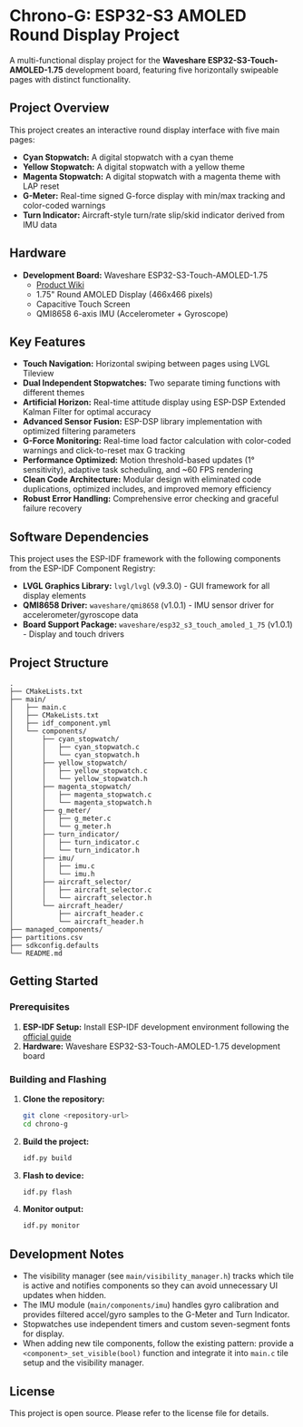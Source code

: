 # Chrono-G: ESP32-S3 AMOLED Round Display Project

A multi-functional display project for the **Waveshare ESP32-S3-Touch-AMOLED-1.75** development board, featuring five horizontally swipeable pages with distinct functionality.

## Project Overview

This project creates an interactive round display interface with five main pages:

- **Cyan Stopwatch:** A digital stopwatch with a cyan theme
- **Yellow Stopwatch:** A digital stopwatch with a yellow theme
- **Magenta Stopwatch:** A digital stopwatch with a magenta theme with LAP reset
- **G-Meter:** Real-time signed G-force display with min/max tracking and color-coded warnings
- **Turn Indicator:** Aircraft-style turn/rate slip/skid indicator derived from IMU data

## Hardware

- **Development Board:** Waveshare ESP32-S3-Touch-AMOLED-1.75
  - [Product Wiki](https://www.waveshare.com/wiki/ESP32-S3-Touch-AMOLED-1.75)
  - 1.75" Round AMOLED Display (466x466 pixels)
  - Capacitive Touch Screen
  - QMI8658 6-axis IMU (Accelerometer + Gyroscope)

## Key Features

- **Touch Navigation:** Horizontal swiping between pages using LVGL Tileview
- **Dual Independent Stopwatches:** Two separate timing functions with different themes
- **Artificial Horizon:** Real-time attitude display using ESP-DSP Extended Kalman Filter for optimal accuracy
- **Advanced Sensor Fusion:** ESP-DSP library implementation with optimized filtering parameters
- **G-Force Monitoring:** Real-time load factor calculation with color-coded warnings and click-to-reset max G tracking
- **Performance Optimized:** Motion threshold-based updates (1° sensitivity), adaptive task scheduling, and ~60 FPS rendering
- **Clean Code Architecture:** Modular design with eliminated code duplications, optimized includes, and improved memory efficiency
- **Robust Error Handling:** Comprehensive error checking and graceful failure recovery

## Software Dependencies

This project uses the ESP-IDF framework with the following components from the ESP-IDF Component Registry:

- **LVGL Graphics Library:** `lvgl/lvgl` (v9.3.0) - GUI framework for all display elements
- **QMI8658 Driver:** `waveshare/qmi8658` (v1.0.1) - IMU sensor driver for accelerometer/gyroscope data
- **Board Support Package:** `waveshare/esp32_s3_touch_amoled_1_75` (v1.0.1) - Display and touch drivers

## Project Structure

```
.
├── CMakeLists.txt
├── main/
│   ├── main.c
│   ├── CMakeLists.txt
│   ├── idf_component.yml
│   └── components/
│       ├── cyan_stopwatch/
│       │   ├── cyan_stopwatch.c
│       │   └── cyan_stopwatch.h
│       ├── yellow_stopwatch/
│       │   ├── yellow_stopwatch.c
│       │   └── yellow_stopwatch.h
│       ├── magenta_stopwatch/
│       │   ├── magenta_stopwatch.c
│       │   └── magenta_stopwatch.h
│       ├── g_meter/
│       │   ├── g_meter.c
│       │   └── g_meter.h
│       ├── turn_indicator/
│       │   ├── turn_indicator.c
│       │   └── turn_indicator.h
│       ├── imu/
│       │   ├── imu.c
│       │   └── imu.h
│       ├── aircraft_selector/
│       │   ├── aircraft_selector.c
│       │   └── aircraft_selector.h
│       └── aircraft_header/
│           ├── aircraft_header.c
│           └── aircraft_header.h
├── managed_components/
├── partitions.csv
├── sdkconfig.defaults
└── README.md
```

## Getting Started

### Prerequisites

1. **ESP-IDF Setup:** Install ESP-IDF development environment following the [official guide](https://docs.espressif.com/projects/esp-idf/en/latest/esp32s3/get-started/index.html)
2. **Hardware:** Waveshare ESP32-S3-Touch-AMOLED-1.75 development board

### Building and Flashing

1. **Clone the repository:**
   ```bash
   git clone <repository-url>
   cd chrono-g
   ```

2. **Build the project:**
   ```bash
   idf.py build
   ```

3. **Flash to device:**
   ```bash
   idf.py flash
   ```

4. **Monitor output:**
   ```bash
   idf.py monitor
   ```

## Development Notes

- The visibility manager (see `main/visibility_manager.h`) tracks which tile is active and notifies components so they can avoid unnecessary UI updates when hidden.
- The IMU module (`main/components/imu`) handles gyro calibration and provides filtered accel/gyro samples to the G-Meter and Turn Indicator.
- Stopwatches use independent timers and custom seven-segment fonts for display.
- When adding new tile components, follow the existing pattern: provide a `<component>_set_visible(bool)` function and integrate it into `main.c` tile setup and the visibility manager.

## License

This project is open source. Please refer to the license file for details.
